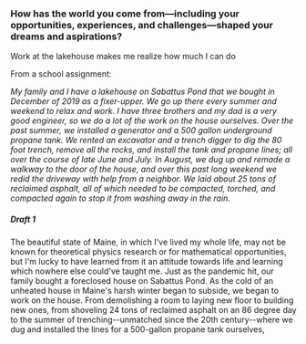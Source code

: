 ### How has the world you come from—including your opportunities, experiences, and challenges—shaped your dreams and aspirations?

Work at the lakehouse makes me realize how much I can do

From a school assignment:

*My family and I have a lakehouse on Sabattus Pond that we bought in December of 2019 as a fixer-upper. We go up there every summer and weekend to relax and work. I have three brothers and my dad is a very good engineer, so we do a lot of the work on the house ourselves. Over the past summer, we installed a generator and a 500 gallon underground propane tank. We rented an excavator and a trench digger to dig the 80 foot trench, remove all the rocks, and install the tank and propane lines; all over the course of late June and July. In August, we dug up and remade a walkway to the door of the house, and over this past long weekend we redid the driveway with help from a neighbor. We laid about 25 tons of reclaimed asphalt, all of which needed to be compacted, torched, and compacted again to stop it from washing away in the rain.*

##### Draft 1
The beautiful state of Maine, in which I've lived my whole life, may not be known for theoretical physics research or for mathematical opportunities, but I'm lucky to have learned from it an attitude towards life and learning which nowhere else could've taught me. Just as the pandemic hit, our family bought a foreclosed house on Sabattus Pond. As the cold of an unheated house in Maine's harsh winter began to subside, we began to work on the house. From demolishing a room to laying new floor to building new ones, from shoveling 24 tons of reclaimed asphalt on an 86 degree day to the summer of trenching--unmatched since the 20th century--where we dug and installed the lines for a 500-gallon propane tank ourselves, 
